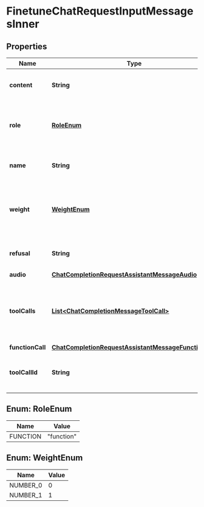 

# FinetuneChatRequestInputMessagesInner


## Properties

| Name | Type | Description | Notes |
|------------ | ------------- | ------------- | -------------|
|**content** | **String** | The contents of the function message. |  |
|**role** | [**RoleEnum**](#RoleEnum) | The role of the messages author, in this case &#x60;function&#x60;. |  |
|**name** | **String** | The name of the function to call. |  |
|**weight** | [**WeightEnum**](#WeightEnum) | Controls whether the assistant message is trained against (0 or 1) |  [optional] |
|**refusal** | **String** | The refusal message by the assistant. |  [optional] |
|**audio** | [**ChatCompletionRequestAssistantMessageAudio**](ChatCompletionRequestAssistantMessageAudio.md) |  |  [optional] |
|**toolCalls** | [**List&lt;ChatCompletionMessageToolCall&gt;**](ChatCompletionMessageToolCall.md) | The tool calls generated by the model, such as function calls. |  [optional] |
|**functionCall** | [**ChatCompletionRequestAssistantMessageFunctionCall**](ChatCompletionRequestAssistantMessageFunctionCall.md) |  |  [optional] |
|**toolCallId** | **String** | Tool call that this message is responding to. |  |



## Enum: RoleEnum

| Name | Value |
|---- | -----|
| FUNCTION | &quot;function&quot; |



## Enum: WeightEnum

| Name | Value |
|---- | -----|
| NUMBER_0 | 0 |
| NUMBER_1 | 1 |



